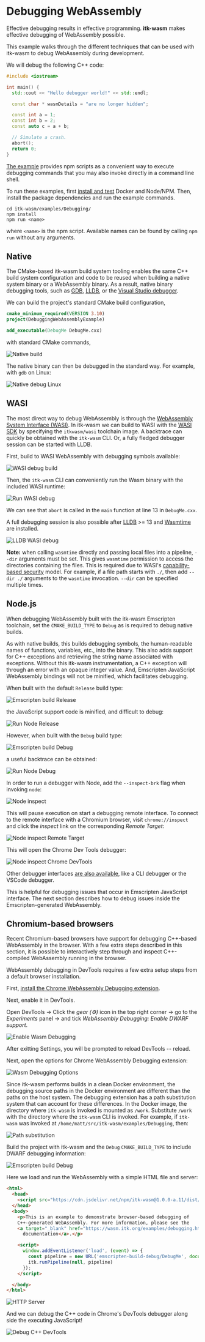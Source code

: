 # Debugging WebAssembly

Effective debugging results in effective programming. **itk-wasm** makes effective debugging of WebAssembly possible.

This example walks through the different techniques that can be used with itk-wasm to debug WebAssembly during development.

We will debug the following C++ code:

```cpp
#include <iostream>

int main() {
  std::cout << "Hello debugger world!" << std::endl;

  const char * wasmDetails = "are no longer hidden";

  const int a = 1;
  const int b = 2;
  const auto c = a + b;

  // Simulate a crash.
  abort();
  return 0;
}
```

[The example](https://github.com/InsightSoftwareConsortium/itk-wasm/tree/main/examples/debugging) provides npm scripts as a convenient way to execute debugging commands that you may also invoke directly in a command line shell.

To run these examples, first [install and test](/tutorial/hello_world) Docker and Node/NPM. Then, install the package dependencies and run the example commands.

```
cd itk-wasm/examples/Debugging/
npm install
npm run <name>
```

where `<name>` is the npm script. Available names can be found by calling `npm run` without any arguments.

## Native

The CMake-based itk-wasm build system tooling enables the same C++ build system configuration and code to be reused when building a native system binary or a WebAssembly binary. As a result, native binary debugging tools, such as [GDB](https://sourceware.org/gdb/), [LLDB](https://lldb.llvm.org/), or the [Visual Studio debugger](https://docs.microsoft.com/en-us/visualstudio/debugger/?view=vs-2022).

We can build the project's standard CMake build configuration,

```cmake
cmake_minimum_required(VERSION 3.10)
project(DebuggingWebAssemblyExample)

add_executable(DebugMe DebugMe.cxx)
```

with standard CMake commands,

![Native build](./debugging/native-build.png)

The native binary can then be debugged in the standard way. For example, with `gdb` on Linux:

![Native debug Linux](./debugging/native-debug-linux.png)

## WASI

The most direct way to debug WebAssembly is through the [WebAssembly System Interface (WASI)](https://wasi.dev/). In itk-wasm we can build to WASI with the [WASI SDK](https://github.com/WebAssembly/wasi-sdk) by specifying the `itkwasm/wasi` toolchain image. A backtrace can quickly be obtained with the `itk-wasm` CLI. Or, a fully fledged debugger session can be started with LLDB.

First, build to WASI WebAssembly with debugging symbols available:

![WASI debug build](./debugging/wasi-build-debug.png)

Then, the `itk-wasm` CLI can conveniently run the Wasm binary with the included WASI runtime:

![Run WASI debug](./debugging/run-wasi-debug.png)

We can see that `abort` is called in the `main` function at line 13 in `DebugMe.cxx`.

A full debugging session is also possible after [LLDB](https://lldb.llvm.org/) >= 13 and [Wasmtime](https://wasmtime.dev/) are installed.

![LLDB WASI debug](./debugging/lldb-wasi-debug.png)

**Note:** when calling `wasmtime` directly and passing local files into a pipeline, `--dir` arguments must be set. This gives `wasmtime` permission to access the directories containing the files. This is required due to WASI's [capability-based security](https://en.wikipedia.org/wiki/Capability-based_security) model. For example, if a file path starts with `./`, then add `--dir ./` arguments to the `wasmtime` invocation. `--dir` can be specified multiple times.

## Node.js

When debugging WebAssembly built with the itk-wasm Emscripten toolchain, set the `CMAKE_BUILD_TYPE` to `Debug` as is required to debug native builds.

As with native builds, this builds debugging symbols, the human-readable names of functions, variables, etc., into the binary.  This also adds support for C++ exceptions and retrieving the string name associated with exceptions. Without this itk-wasm instrumentation, a C++ exception will through an error with an opaque integer value. And, Emscripten JavaScript WebAssembly bindings will not be minified, which facilitates debugging.

When built with the default `Release` build type:

![Emscripten build Release](./debugging/emscripten-build-release.png)

the JavaScript support code is minified, and difficult to debug:

![Run Node Release](./debugging/run-node-release.png)

However, when built with the `Debug` build type:

![Emscripten build Debug](./debugging/emscripten-build-debug.png)

a useful backtrace can be obtained:

![Run Node Debug](./debugging/run-node-debug.png)

In order to run a debugger with Node, add the `--inspect-brk` flag when invoking `node`:

![Node inspect](./debugging/node-inspect.png)

This will pause execution on start a debugging remote interface. To connect to the remote interface with a Chromium browser, visit `chrome://inspect` and click the *inspect* link on the corresponding *Remote Target*:

![Node inspect Remote Target](./debugging/node-inspect-remote-target.png)

This will open the Chrome Dev Tools debugger:

![Node inspect Chrome DevTools](./debugging/node-inspect-chrome-dev-tools.png)

Other debugger interfaces [are also available](https://nodejs.org/en/docs/inspector), like a CLI debugger or the VSCode debugger.

This is helpful for debugging issues that occur in Emscripten JavaScript interface. The next section describes how to debug issues inside the Emscripten-generated WebAssembly.

## Chromium-based browsers

Recent Chromium-based browsers have support for debugging C++-based WebAssembly in the browser. With a few extra steps described in this section, it is possible to interactively step through and inspect C++-compiled WebAssembly running in the browser.

WebAssembly debugging in DevTools requires a few extra setup steps from a default browser installation.

First, [install the Chrome WebAssembly Debugging extension](https://goo.gle/wasm-debugging-extension).

Next, enable it in DevTools.

  Open DevTools -> Click the *gear (⚙)* icon in the top right corner -> go to the *Experiments* panel -> and tick *WebAssembly Debugging: Enable DWARF support*.

![Enable Wasm Debugging](./debugging/enable-chrome-wasm-debugging.png)

After exitting Settings, you will be prompted to reload DevTools -- reload.

Next, open the options for Chrome WebAssembly Debugging extension:

![Wasm Debugging Options](./debugging/devtools-options.png)

Since itk-wasm performs builds in a clean Docker environment, the debugging source paths in the Docker environment are different than the paths on the host system. The debugging extension has a path substitution system that can account for these differences. In the Docker image, the directory where `itk-wasm` is invoked is mounted as `/work`. Substitute `/work` with the directory where the `itk-wasm` CLI is invoked. For example, if `itk-wasm` was invoked at `/home/matt/src/itk-wasm/examples/Debugging`, then:

![Path substitution](./debugging/path-substitution.png)

Build the project with itk-wasm and the `Debug` `CMAKE_BUILD_TYPE` to include DWARF debugging information:

![Emscripten build Debug](./debugging/emscripten-build-debug.png)

Here we load and run the WebAssembly with a simple HTML file and server:

```html
<html>
  <head>
    <script src="https://cdn.jsdelivr.net/npm/itk-wasm@1.0.0-a.11/dist/umd/itk-wasm.js"></script>
  </head>
  <body>
    <p>This is an example to demonstrate browser-based debugging of
    C++-generated WebAssembly. For more information, please see the
    <a target="_blank" href="https://wasm.itk.org/examples/debugging.html">associated
      documentation</a>.</p>

    <script>
      window.addEventListener('load', (event) => {
        const pipeline = new URL('emscripten-build-debug/DebugMe', document.location)
        itk.runPipeline(null, pipeline)
      });
    </script>

  </body>
</html>
```

![HTTP Server](./debugging/http-server.png)

And we can debug the C++ code in Chrome's DevTools debugger along side the executing JavaScript!

![Debug C++ DevTools](./debugging/debug-cxx-devtools.png)
